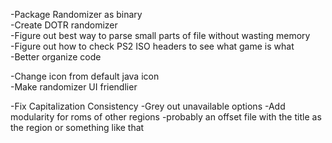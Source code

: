 
-Package Randomizer as binary  
-Create DOTR randomizer  
-Figure out best way to parse small parts of file without wasting memory  
-Figure out how to check PS2 ISO headers to see what game is what  
-Better organize code  

-Change icon from default java icon  
-Make randomizer UI friendlier  

-Fix Capitalization Consistency
-Grey out unavailable options
-Add modularity for roms of other regions
	-probably an offset file with the title as the region or something like that